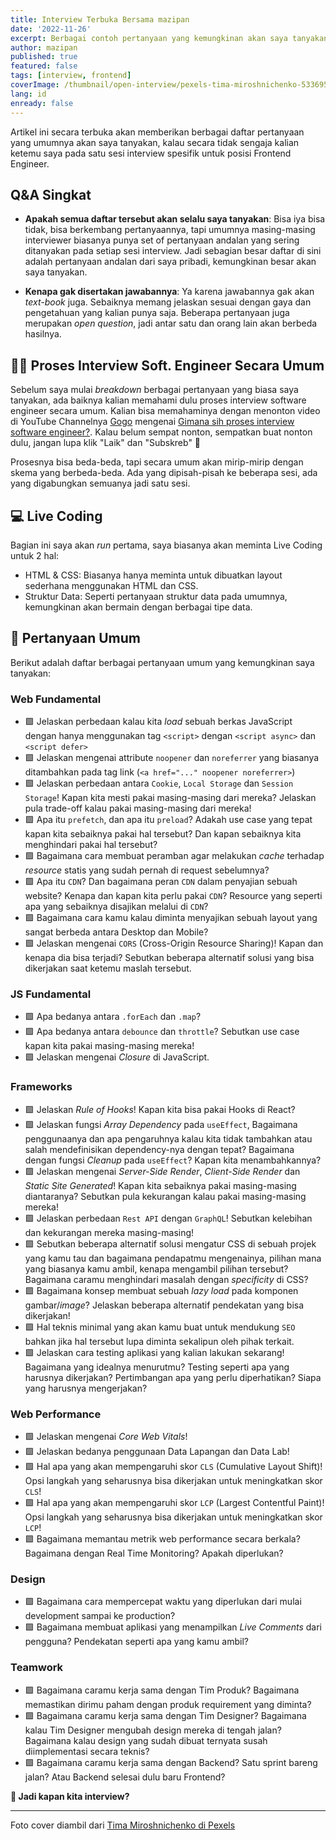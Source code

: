 ```yaml
---
title: Interview Terbuka Bersama mazipan
date: '2022-11-26'
excerpt: Berbagai contoh pertanyaan yang kemungkinan akan saya tanyakan kalau secara tidak sengaja diinterview oleh saya sebagai Frontend Engineer
author: mazipan
published: true
featured: false
tags: [interview, frontend]
coverImage: /thumbnail/open-interview/pexels-tima-miroshnichenko-5336951.jpg
lang: id
enready: false
---
```


Artikel ini secara terbuka akan memberikan berbagai daftar pertanyaan yang umumnya akan saya tanyakan, kalau secara tidak sengaja kalian ketemu saya pada satu sesi interview spesifik untuk posisi Frontend Engineer.

## Q&A Singkat

- **Apakah semua daftar tersebut akan selalu saya tanyakan**: Bisa iya bisa tidak, bisa berkembang pertanyaannya, tapi umumnya masing-masing interviewer biasanya punya set of pertanyaan andalan yang sering ditanyakan pada setiap sesi interview. Jadi sebagian besar daftar di sini adalah pertanyaan andalan dari saya pribadi, kemungkinan besar akan saya tanyakan.

- **Kenapa gak disertakan jawabannya**: Ya karena jawabannya gak akan *text-book* juga. Sebaiknya memang jelaskan sesuai dengan gaya dan pengetahuan yang kalian punya saja. Beberapa pertanyaan juga merupakan *open question*, jadi antar satu dan orang lain akan berbeda hasilnya.

## 🧑‍🏫 Proses Interview Soft. Engineer Secara Umum

Sebelum saya mulai *breakdown* berbagai pertanyaan yang biasa saya tanyakan, ada baiknya kalian memahami dulu proses interview software engineer secara umum. 
Kalian bisa memahaminya dengan menonton video di YouTube Channelnya [Gogo](https://twitter.com/lwastuargo) mengenai [Gimana sih proses interview software engineer?](https://www.youtube.com/watch?v=gczDiFOWLOY).
Kalau belum sempat nonton, sempatkan buat nonton dulu, jangan lupa klik "Laik" dan "Subskreb" 👋

Prosesnya bisa beda-beda, tapi secara umum akan mirip-mirip dengan skema yang berbeda-beda. Ada yang dipisah-pisah ke beberapa sesi, ada yang digabungkan semuanya jadi satu sesi.

## 💻 Live Coding

Bagian ini saya akan *run* pertama, saya biasanya akan meminta Live Coding untuk 2 hal:

- HTML & CSS: Biasanya hanya meminta untuk dibuatkan layout sederhana menggunakan HTML dan CSS.
- Struktur Data: Seperti pertanyaan struktur data pada umumnya, kemungkinan akan bermain dengan berbagai tipe data.

## 📝 Pertanyaan Umum

Berikut adalah daftar berbagai pertanyaan umum yang kemungkinan saya tanyakan:

### Web Fundamental

- 🟩 Jelaskan perbedaan kalau kita *load* sebuah berkas JavaScript dengan hanya menggunakan tag `<script>` dengan `<script async>` dan `<script defer>`
- 🟩 Jelaskan mengenai attribute `noopener` dan `noreferrer` yang biasanya ditambahkan pada tag link (`<a href="..." noopener noreferrer>`)
- 🟩 Jelaskan perbedaan antara `Cookie`, `Local Storage` dan `Session Storage`! Kapan kita mesti pakai masing-masing dari mereka? Jelaskan pula trade-off kalau pakai masing-masing dari mereka!
- 🟩 Apa itu `prefetch`, dan apa itu `preload`? Adakah use case yang tepat kapan kita sebaiknya pakai hal tersebut? Dan kapan sebaiknya kita menghindari pakai hal tersebut?
- 🟩 Bagaimana cara membuat peramban agar melakukan *cache* terhadap *resource* statis yang sudah pernah di request sebelumnya?
- 🟩 Apa itu `CDN`? Dan bagaimana peran `CDN` dalam penyajian sebuah website? Kenapa dan kapan kita perlu pakai `CDN`? Resource yang seperti apa yang sebaiknya disajikan melalui di `CDN`?
- 🟩 Bagaimana cara kamu kalau diminta menyajikan sebuah layout yang sangat berbeda antara Desktop dan Mobile?
- 🟩 Jelaskan mengenai `CORS` (Cross-Origin Resource Sharing)! Kapan dan kenapa dia bisa terjadi? Sebutkan beberapa alternatif solusi yang bisa dikerjakan saat ketemu maslah tersebut.

### JS Fundamental

- 🟩 Apa bedanya antara `.forEach` dan `.map`?
- 🟩 Apa bedanya antara `debounce` dan `throttle`? Sebutkan use case kapan kita pakai masing-masing mereka!
- 🟩 Jelaskan mengenai *Closure* di JavaScript.

### Frameworks

- 🟩 Jelaskan *Rule of Hooks*! Kapan kita bisa pakai Hooks di React?
- 🟩 Jelaskan fungsi *Array Dependency* pada `useEffect`, Bagaimana penggunaanya dan apa pengaruhnya kalau kita tidak tambahkan atau salah mendefinisikan dependency-nya dengan tepat? Bagaimana dengan fungsi *Cleanup* pada `useEffect`? Kapan kita menambahkannya?
- 🟩 Jelaskan mengenai *Server-Side Render*, *Client-Side Render* dan *Static Site Generated*! Kapan kita sebaiknya pakai masing-masing diantaranya? Sebutkan pula kekurangan kalau pakai masing-masing mereka!
- 🟩 Jelaskan perbedaan `Rest API` dengan `GraphQL`! Sebutkan kelebihan dan kekurangan mereka masing-masing!
- 🟩 Sebutkan beberapa alternatif solusi mengatur CSS di sebuah projek yang kamu tau dan bagaimana pendapatmu mengenainya, pilihan mana yang biasanya kamu ambil, kenapa mengambil pilihan tersebut? Bagaimana caramu menghindari masalah dengan *specificity* di CSS?
- 🟩 Bagaimana konsep membuat sebuah *lazy load* pada komponen gambar/*image*? Jelaskan beberapa alternatif pendekatan yang bisa dikerjakan!
- 🟩 Hal teknis minimal yang akan kamu buat untuk mendukung `SEO` bahkan jika hal tersebut lupa diminta sekalipun oleh pihak terkait.
- 🟩 Jelaskan cara testing aplikasi yang kalian lakukan sekarang! Bagaimana yang idealnya menurutmu? Testing seperti apa yang harusnya dikerjakan? Pertimbangan apa yang perlu diperhatikan? Siapa yang harusnya mengerjakan?

### Web Performance

- 🟩 Jelaskan mengenai *Core Web Vitals*!
- 🟩 Jelaskan bedanya penggunaan Data Lapangan dan Data Lab!
- 🟩 Hal apa yang akan mempengaruhi skor `CLS` (Cumulative Layout Shift)! Opsi langkah yang seharusnya bisa dikerjakan untuk meningkatkan skor `CLS`!
- 🟩 Hal apa yang akan mempengaruhi skor `LCP` (Largest Contentful Paint)! Opsi langkah yang seharusnya bisa dikerjakan untuk meningkatkan skor `LCP`!
- 🟩 Bagaimana memantau metrik web performance secara berkala? Bagaimana dengan Real Time Monitoring? Apakah diperlukan?

### Design

- 🟩 Bagaimana cara mempercepat waktu yang diperlukan dari mulai development sampai ke production?
- 🟩 Bagaimana membuat aplikasi yang menampilkan *Live Comments* dari pengguna? Pendekatan seperti apa yang kamu ambil?

### Teamwork

- 🟩 Bagaimana caramu kerja sama dengan Tim Produk? Bagaimana memastikan dirimu paham dengan produk requirement yang diminta?
- 🟩 Bagaimana caramu kerja sama dengan Tim Designer? Bagaimana kalau Tim Designer mengubah design mereka di tengah jalan? Bagaimana kalau design yang sudah dibuat ternyata susah diimplementasi secara teknis?
- 🟩 Bagaimana caramu kerja sama dengan Backend? Satu sprint bareng jalan? Atau Backend selesai dulu baru Frontend?

**🤺 Jadi kapan kita interview?**

---

Foto cover diambil dari [Tima Miroshnichenko di Pexels](https://www.pexels.com/photo/a-woman-interviewing-a-man-5336951/)
